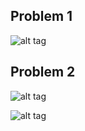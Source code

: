 Problem 1
--------

![alt tag](http://url/to/img.png)

Problem 2
--------


![alt tag](http://i.imgur.com/EwTogbW.png)

![alt tag](http://i.imgur.com/LN0niv5.png)
